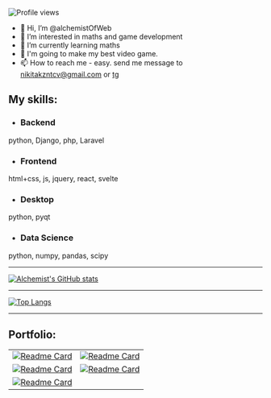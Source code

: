 ![Profile views](https://gpvc.arturio.dev/alchemistOfWeb)

- 👋 Hi, I’m @alchemistOfWeb
- 👀 I’m interested in maths and game development
- 🌱 I’m currently learning maths
- 🎯 I'm going to make my best video game.
- 📫 How to reach me - easy. send me message to nikitakzntcv@gmail.com or [tg](https://t.me/Nikitas_ascendance)

## My skills:
- ### Backend
python, Django, php, Laravel
- ### Frontend
html+css, js, jquery, react, svelte
- ### Desktop 
python, pyqt
- ### Data Science
python, numpy, pandas, scipy

<hr>

[![Alchemist's GitHub stats](https://github-readme-stats.vercel.app/api?username=alchemistOfWeb&theme=dark&show_icons=true&include_all_commits=true&count_private=true&hide=prs)](https://github.com/alchemistOfWeb/github-readme-stats)

<hr>

[![Top Langs](https://github-readme-stats.vercel.app/api/top-langs/?username=alchemistOfWeb&layout=compact&theme=dark)](https://github.com/alchemistOfWeb/github-readme-stats)

<hr>
<h2> Portfolio: </h2>

| | |
| :--: | :--: |
|[![Readme Card](https://github-readme-stats.vercel.app/api/pin/?username=alchemistOfWeb&repo=solarSystemTour&theme=dark)](https://github.com/alchemistOfWeb/solarSystemTour) | [![Readme Card](https://github-readme-stats.vercel.app/api/pin/?username=alchemistOfWeb&repo=film_base&theme=dark)](https://github.com/alchemistOfWeb/film_base)|
[![Readme Card](https://github-readme-stats.vercel.app/api/pin/?username=alchemistOfWeb&repo=Kanban_board_bkend&theme=dark)](https://github.com/alchemistOfWeb/Kanban_board_bkend) | [![Readme Card](https://github-readme-stats.vercel.app/api/pin/?username=alchemistOfWeb&repo=checklist_service&theme=dark)](https://github.com/alchemistOfWeb/checklist_service)|
[![Readme Card](https://github-readme-stats.vercel.app/api/pin/?username=alchemistOfWeb&repo=opinion_scrapper_project&theme=dark)](https://github.com/alchemistOfWeb/opinion_scrapper_project)|

<!---
alchemistOfWeb/alchemistOfWeb is a ✨ special ✨ repository because its `README.md` (this file) appears on your GitHub profile.
You can click the Preview link to take a look at your changes.
🐋docker, 🧠neural networks
--->

